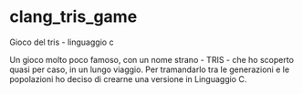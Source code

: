# clang_tris_game
Gioco del tris - linguaggio c

Un gioco molto poco famoso, con un nome strano - TRIS - che ho scoperto quasi per caso, in un lungo viaggio.
Per tramandarlo tra le generazioni e le popolazioni ho deciso di crearne una versione in Linguaggio C.
